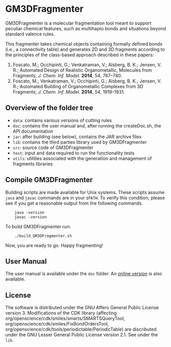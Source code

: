 # GM3DFragmenter

GM3DFragmenter is a molecular fragmentation tool meant to support peculiar chemical features, such as multihapto bonds and situations beyond standard valence rules.

This fragmenter takes chemical objects containing formally defined bonds (i.e., a connectivity table) and generates 2D and 3D fragments according to the principles of the class-based approach described in these papers:

1) Foscato, M.; Occhipinti, G.; Venkatraman, V.; Alsberg, B. K.; Jensen, V. R.; Automated Design of Realistic Organometallic, Molecules from Fragments; *J. Chem. Inf. Model.* **2014**, 54, 767–780.
2) Foscato, M.; Venkatraman, V.; Occhipinti, G.; Alsberg, B. K.; Jensen, V. R.; Automated Building of Organometallic Complexes from 3D Fragments; *J. Chem. Inf. Model.* **2014**, 54, 1919–1931.

## Overview of the folder tree
* <code>data</code>: contains various versions of cutting rules
* <code>doc</code>: contains the user manual and, after running the createDoc.sh, the API documentation
* <code>jar</code>: after building (see below), contains the JAR archive files
* <code>lib</code>: contains the third parties library used by GM3DFragmenter
* <code>src</code>: source code of GM3DFragmenter
* <code>test</code>: input and data required to run the functionality tests
* <code>utils</code>: utilities associated with the generation and management of fragments libraries


## Compile GM3DFragmenter

Building scripts are made available for Unix systems. These scripts assume <code>java</code> and <code>javac</code> commands are in your <code>$PATH</code>. To verify this condition, please see if you get a reasonable output from the following commands.

        java -version
        javac -version

To build GM3DFragmenter run:

        ./build_GM3DFragmenter.sh

Now, you are ready to go. Happy fragmenting!

## User Manual
The user manual is available under the <code>doc</code> folder. An <a href="http://htmlpreview.github.com/?https://github.com/denoptim-project/GM3DFragmenter/blob/master/doc/user_manual.html">online version</a> is also available.

## License
The software is distributed under the GNU Affero General Public License version 3. Modifications of the CDK library (affecting org/openscience/cdk/smiles/smarts/SMARTSQueryTool, org/openscience/cdk/smiles/FixBondOrdersTool, org/openscience/cdk/tools/periodictable/PeriodicTable) are discributed under the GNU Lesser General Public License version 2.1. See under the <code>lib</code>.



